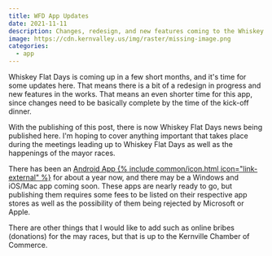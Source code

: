 ```yaml
---
title: WFD App Updates
date: 2021-11-11
description: Changes, redesign, and new features coming to the Whiskey Flat Days App
image: https://cdn.kernvalley.us/img/raster/missing-image.png
categories:
  - app
---
```

Whiskey Flat Days is coming up in a few short months, and it's time for some updates
here. That means there is a bit of a redesign in progress and new features in the works.
That means an even shorter time for this app, since changes need to be basically
complete by the time of the kick-off dinner.

With the publishing of this post, there is now Whiskey Flat Days news being published
here. I'm hoping to cover anything important that takes place during the meetings
leading up to Whiskey Flat Days as well as the happenings of the mayor races.

There has been an <a href="https://play.google.com/store/apps/details?id=com.whiskey_flats.twa" rel="noopener noreferrer external">Android App {% include common/icon.html icon="link-external" %}</a>
for about a year now, and there may be a Windows and iOS/Mac app coming soon. These apps
are nearly ready to go, but publishing them requires some fees to be listed on their
respective app stores as well as the possibility of them being rejected by Microsoft
or Apple.

There are other things that I would like to add such as online bribes (donations)
for the may races, but that is up to the Kernville Chamber of Commerce.
